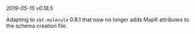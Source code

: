 # 
_2019-05-15 v0.18.5_

Adapting to `sbt-molecule` 0.8.1 that now no longer adds MapK attributes to the schema creation file.

